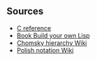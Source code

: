 ## Sources

* [C reference](https://en.cppreference.com/w/c)
* [Book Build your own Lisp](http://buildyourownlisp.com/contents)
* [Chomsky hierarchy Wiki](https://en.wikipedia.org/wiki/Chomsky_hierarchy)
* [Polish notation Wiki](https://en.wikipedia.org/wiki/Polish_notation)

